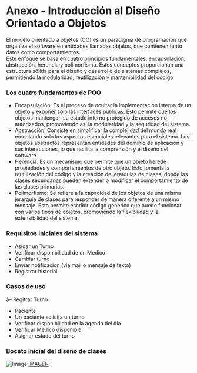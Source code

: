 # Anexo - Introducción al Diseño Orientado a Objetos
El modelo orientado a objetos (OO) es un paradigma de programación que organiza el
software en entidades llamadas objetos, que contienen tanto datos como comportamientos.  
Este enfoque se basa en cuatro principios fundamentales: encapsulación, abstracción,
herencia y polimorfismo. Estos conceptos proporcionan una estructura sólida para el diseño
y desarrollo de sistemas complejos, permitiendo la modularidad, reutilización y
mantenibilidad del código

### Los cuatro fundamentos de POO
- Encapsulación: Es el proceso de ocultar la implementación interna de un objeto y
exponer sólo las interfaces públicas. Esto permite que los objetos mantengan su
estado interno protegido de accesos no autorizados, promoviendo así la
modularidad y la seguridad del sistema.  
- Abstracción: Consiste en simplificar la complejidad del mundo real modelando solo
los aspectos esenciales relevantes para el sistema. Los objetos abstractos
representan entidades del dominio de aplicación y sus interacciones, lo que facilita la
comprensión y el diseño del software.  
- Herencia: Es un mecanismo que permite que un objeto herede propiedades y
comportamientos de otro objeto. Esto fomenta la reutilización del código y la
creación de jerarquías de clases, donde las clases secundarias pueden extender o
modificar el comportamiento de las clases primarias.  
- Polimorfismo: Se refiere a la capacidad de los objetos de una misma jerarquía de
clases para responder de manera diferente a un mismo mensaje. Esto permite
escribir código genérico que puede funcionar con varios tipos de objetos,
promoviendo la flexibilidad y la extensibilidad del sistema.

### Requisitos iniciales del sistema
* Asigar un Turno
* Verificar disponibilidad de un Medico
* Cambiar turno
* Enviar notificacion (via mail o mensaje de texto)
* Registrar historial

### Casos de uso
â– Regitrar Turno
* Paciente
* Un paciente solicita un turno
* Verificar disponibilidad en la agenda del dia
* Verificar Medico disponible
* Asignar estado del turno  

### Boceto inicial del diseño de clases
![Image](https://github.com/user-attachments/assets/f4fbcfb8-1511-4aa6-ac97-d5e359025f6d)
[IMAGEN](https://github.com/user-attachments/assets/f4fbcfb8-1511-4aa6-ac97-d5e359025f6d)

